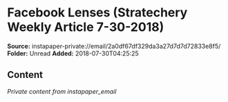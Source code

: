 # Facebook Lenses (Stratechery Weekly Article 7-30-2018)

**Source:** instapaper-private://email/2a0df67df329da3a27d7d7d72833e8f5/
**Folder:** Unread
**Added:** 2018-07-30T04:25:25




## Content
*Private content from instapaper_email*
